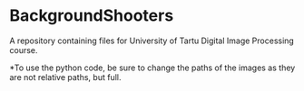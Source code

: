 # BackgroundShooters
A repository containing files for University of Tartu Digital Image Processing course.

*To use the python code, be sure to change the paths of the images as they are not relative paths, but full.
